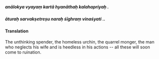 ##### anālokya vyayaṃ kartā hyanāthaḥ kalahapriyaḥ .
##### āturaḥ sarvakṣetreṣu naraḥ śīghraṃ vinaśyati ..

#### Translation

The unthinking spender, the homeless urchin, the quarrel monger, the man who neglects his wife and is heedless in his actions -- all these will soon come to ruination.